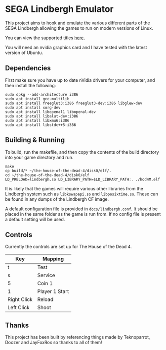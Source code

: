 # SEGA Lindbergh Emulator

This project aims to hook and emulate the various different parts of the SEGA Lindbergh allowing the games to run on modern versions of Linux.

You can view the supported titles [here.](docs/supported.md)

You will need an nvidia graphics card and I have tested with the latest version of Ubuntu.

## Dependencies

First make sure you have up to date nVidia drivers for your computer, and then install the following:

```
sudo dpkg --add-architecture i386 
sudo apt install gcc-multilib
sudo apt install freeglut3:i386 freeglut3-dev:i386 libglew-dev
sudo apt install xorg-dev
sudo apt install libopenal1 libopenal-dev
sudo apt install libalut-dev:i386
sudo apt install libxmu6:i386
sudo apt install libstdc++5:i386
```

## Building & Running

To build, run the makefile, and then copy the contents of the build directory into your game directory and run.

```
make
cp build/* ~/the-house-of-the-dead-4/disk0/elf/.
cd ~/the-house-of-the-dead-4/disk0/elf
LD_PRELOAD=lindbergh.so LD_LIBRARY_PATH=$LD_LIBRARY_PATH:. ./hod4M.elf
```

It is likely that the games will require various other libraries from the Lindbergh system such as `libkswapapi.so` and `libposixtime.so`. These can be found in any dumps of the Lindbergh CF image.

A default configuration file is provided in `docs/lindbergh.conf`. It should be placed in the same folder as the game is run from. If no config file is present a default setting will be used.

## Controls

Currently the controls are set up for The House of the Dead 4.

| Key         | Mapping        |
|-------------|----------------|
| t           | Test           |
| s           | Service        |
| 5           | Coin 1         |
| 1           | Player 1 Start |
| Right Click | Reload         |
| Left Click  | Shoot          |

## Thanks

This project has been built by referencing things made by Teknoparrot, Doozer and JayFoxRox so thanks to all of them!
